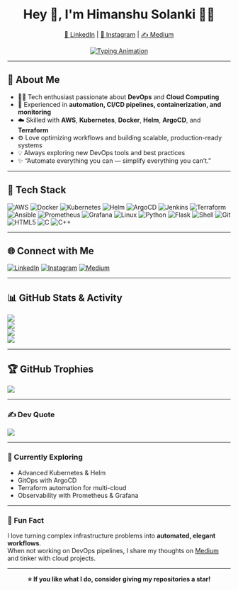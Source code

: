 <!-- Hero Section -->
<h1 align="center">Hey 👋, I'm Himanshu Solanki 👨‍💻</h1>
<p align="center">
  <a href="https://www.linkedin.com/in/himanshu-solanki81815/">💼 LinkedIn</a> |
  <a href="https://www.instagram.com/h8_815/">📸 Instagram</a> |
  <a href="https://h8815.medium.com/">✍️ Medium</a>
</p>

<!-- Typing Animation -->
<p align="center">
  <a href="https://git.io/typing-svg">
    <img src="https://readme-typing-svg.herokuapp.com?font=Fira+Code&pause=1000&center=true&vCenter=true&width=600&lines=DevOps+Engineer+🚀;Cloud+%7C+Automation+%7C+Containers+☁️;Building+Scalable+Systems+⚙️;Learning+%26+Growing+Everyday+🌱" alt="Typing Animation" />
  </a>
</p>

---

## 💫 About Me  
- 👨‍💻 Tech enthusiast passionate about **DevOps** and **Cloud Computing**  
- 🚀 Experienced in **automation, CI/CD pipelines, containerization, and monitoring**  
- ☁️ Skilled with **AWS**, **Kubernetes**, **Docker**, **Helm**, **ArgoCD**, and **Terraform**  
- ⚙️ Love optimizing workflows and building scalable, production-ready systems  
- 💡 Always exploring new DevOps tools and best practices  
- ✨ “Automate everything you can — simplify everything you can’t.”  

---

## 🧰 Tech Stack

![AWS](https://img.shields.io/badge/AWS-%23FF9900.svg?style=for-the-badge&logo=amazon-aws&logoColor=white)
![Docker](https://img.shields.io/badge/docker-%230db7ed.svg?style=for-the-badge&logo=docker&logoColor=white)
![Kubernetes](https://img.shields.io/badge/kubernetes-%23326ce5.svg?style=for-the-badge&logo=kubernetes&logoColor=white)
![Helm](https://img.shields.io/badge/Helm-0F1689.svg?style=for-the-badge&logo=helm&logoColor=white)
![ArgoCD](https://img.shields.io/badge/ArgoCD-FB5017.svg?style=for-the-badge&logo=argo&logoColor=white)
![Jenkins](https://img.shields.io/badge/jenkins-%232C5263.svg?style=for-the-badge&logo=jenkins&logoColor=white)
![Terraform](https://img.shields.io/badge/terraform-%235835CC.svg?style=for-the-badge&logo=terraform&logoColor=white)
![Ansible](https://img.shields.io/badge/ansible-%23EE0000.svg?style=for-the-badge&logo=ansible&logoColor=white)
![Prometheus](https://img.shields.io/badge/Prometheus-E6522C.svg?style=for-the-badge&logo=prometheus&logoColor=white)
![Grafana](https://img.shields.io/badge/Grafana-F46800.svg?style=for-the-badge&logo=grafana&logoColor=white)
![Linux](https://img.shields.io/badge/Linux-FCC624?style=for-the-badge&logo=linux&logoColor=black)
![Python](https://img.shields.io/badge/python-3670A0?style=for-the-badge&logo=python&logoColor=ffdd54)
![Flask](https://img.shields.io/badge/flask-%23000.svg?style=for-the-badge&logo=flask&logoColor=white)
![Shell](https://img.shields.io/badge/Shell_Scripting-121011?style=for-the-badge&logo=gnu-bash&logoColor=white)
![Git](https://img.shields.io/badge/git-%23F05033.svg?style=for-the-badge&logo=git&logoColor=white)
![HTML5](https://img.shields.io/badge/html5-%23E34F26.svg?style=for-the-badge&logo=html5&logoColor=white)
![C](https://img.shields.io/badge/C-%2300599C.svg?style=for-the-badge&logo=c&logoColor=white)
![C++](https://img.shields.io/badge/C++-%2300599C.svg?style=for-the-badge&logo=c%2B%2B&logoColor=white)

---

## 🌐 Connect with Me

[![LinkedIn](https://img.shields.io/badge/LinkedIn-%230077B5.svg?style=for-the-badge&logo=linkedin&logoColor=white)](https://www.linkedin.com/in/himanshu-solanki81815/)
[![Instagram](https://img.shields.io/badge/Instagram-%23E4405F.svg?style=for-the-badge&logo=Instagram&logoColor=white)](https://www.instagram.com/h8_815/)
[![Medium](https://img.shields.io/badge/Medium-12100E?style=for-the-badge&logo=medium&logoColor=white)](https://h8815.medium.com/)

---

## 📊 GitHub Stats & Activity

![](https://komarev.com/ghpvc/?username=h8815&label=Profile%20Views&color=brightgreen)<br>
![](https://github-readme-stats.vercel.app/api?username=h8815&theme=tokyonight&hide_border=false&include_all_commits=true&count_private=true)<br>
![](https://github-readme-streak-stats.herokuapp.com/?user=h8815&theme=tokyonight&hide_border=false)<br>
![](https://github-readme-stats.vercel.app/api/top-langs/?username=h8815&theme=tokyonight&hide_border=false&layout=compact)

---

## 🏆 GitHub Trophies  
![](https://github-profile-trophy.vercel.app/?username=h8815&theme=tokyonight&no-frame=false&no-bg=false&margin-w=4)

---

### ✍️ Dev Quote  
![](https://quotes-github-readme.vercel.app/api?type=horizontal&theme=tokyonight)

---

### 🚀 Currently Exploring  
- Advanced Kubernetes & Helm  
- GitOps with ArgoCD  
- Terraform automation for multi-cloud  
- Observability with Prometheus & Grafana  

---

### 🌱 Fun Fact  
I love turning complex infrastructure problems into **automated, elegant workflows**.  
When not working on DevOps pipelines, I share my thoughts on [Medium](https://h8815.medium.com/) and tinker with cloud projects.  

---

<p align="center">
  <b>⭐️ If you like what I do, consider giving my repositories a star!</b>
</p>
